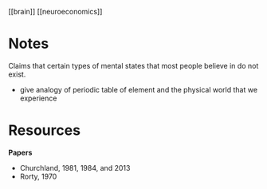 [[brain]]
[[neuroeconomics]]


# Notes
Claims that certain types of mental states that most people believe in do not exist.

- give analogy of periodic table of element and the physical world that we experience

# Resources
**Papers**
- Churchland, 1981, 1984, and 2013
- Rorty, 1970
